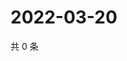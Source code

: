 # 2022-03-20

共 0 条

<!-- BEGIN WEIBO -->
<!-- 最后更新时间 Sun Mar 20 2022 14:18:17 GMT+0800 (China Standard Time) -->

<!-- END WEIBO -->
